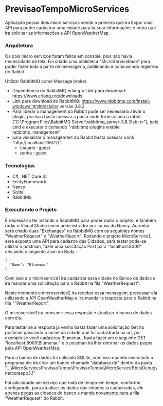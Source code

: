 # PrevisaoTempoMicroServices

Aplicação possui dois micro serviços sendo o primeiro que ira Expor uma API para poder cadastrar uma cidade para buscar informações e outro que ira solicitar as informações a API OpenWeatherMap.

### Arquitetura

Os dois micro serviços foram feitos em console, pois não havia necessidade de tela.
Foi criado uma biblioteca "MicroServiceBase" para poder fazer toda a parte de mensageria, publicando e consumindo registros do Rabbit.

Utilizar RabbitMQ como Message broker. 
  - Dependencia do RabbitMQ erlang = Link para download: https://www.erlang.org/downloads
  - Link para download do RabbitMQ: https://www.rabbitmq.com/install-windows.html#installer versão 3.8.3      
  - Para liberar o management do Rabbit pode ser necessário ativar o plugin, pra isso basta acessar a pasta onde foi instalado o rabbit ("C:\Program Files\RabbitMQ Server\rabbitmq_server-3.8.3\sbin>"), pelo cmd e executar o comando "rabbitmq-plugins enable rabbitmq_management"
  - para visualizar o management do Rabbit basta acessar o link "http://localhost:15672/".
    - Usuario : guest
    - senha   : guest

### Tecnologias
  - C#, .NET Core 3.1
  - EntityFramework
  - Nancy
  - Sqlite
  - RabbitMq

### Executando o Projeto

É necessário ter instaldo o RabbitMQ para poder rodar o projeto, e também rodar o Visual Studio como administrador por causa do Nancy.
Ao rodar será criado duas "Exchanges" no RabbitMQ com os seguintes nomes "WeatherRequest" e "WeatherReport".
Rodando o projeto MicroService1, será exposto uma API para cadastro das Cidades, para testar pode-se utilizar o postman, fazer uma solicitação Post para "localhost:8000\" enviando o seguinte Json no Body :

    {
      "Name": "Blumenau"
    }
    
 Com isso a o microservice1 ira cadastrar essa cidade no Banco de dados e ira mandar uma solicitação para o Rabbit na fila "WeatherRequest". 
 
 Neste momento o microservice2 ira receber essa mensagem, processar ela utilizando a API OpenWeatherMap e ira mandar a resposta para o Rabbit na fila ""WeatherReport".
 
 O microservice1 ira consumir essa resposta e atualizar o banco de dados com ela.
 
 Para testar se a resposta ja venho basta fazer uma solicitação Get no postman passando o nome da cidade que foi cadastrada na url, 
 por exemplo se você cadastrou Blumenau, basta fazer um o seguinte GET "localhost:8000\Blumenau" e o postman irá lher retornar os dados pegos pela API OpenWeatherMap.

Para o banco de dados foi utilizado SQLite, com isso quando executado o programa ele irá criar um banco chamado "database.db" dentro da pasta "...\MicroServicesPrevisaoTempo\PrevisaoTempo\MicroService1\bin\Debug\netcoreapp3.1"

Foi adicionado um serviço que roda de tempo em tempo, conforme configurado, para atualizar os dados das cidades ja cadastradas, ele apenas pegas as cidades do banco e manda novamente para a fila "WeatherRequest" do Rabbit.

